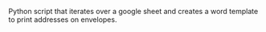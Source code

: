 Python script that iterates over a google sheet and creates a word template to print addresses on envelopes.
